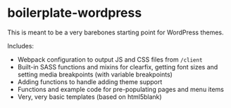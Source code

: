 # boilerplate-wordpress
This is meant to be a very barebones starting point for WordPress themes.

Includes:
- Webpack configuration to output JS and CSS files from `/client`
- Built-in SASS functions and mixins for clearfix, getting font sizes and setting media breakpoints (with variable breakpoints)
- Adding functions to handle adding theme support
- Functions and example code for pre-populating pages and menu items
- Very, very basic templates (based on html5blank)
